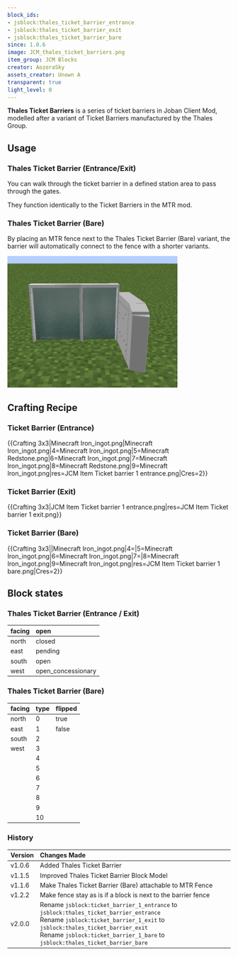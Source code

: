 ```yaml
---
block_ids:
- jsblock:thales_ticket_barrier_entrance
- jsblock:thales_ticket_barrier_exit
- jsblock:thales_ticket_barrier_bare
since: 1.0.6
image: JCM_thales_ticket_barriers.png
item_group: JCM Blocks
creator: AozoraSky
assets_creator: Unown A
transparent: true
light_level: 0
---
```


**Thales Ticket Barriers** is a series of ticket barriers in Joban Client Mod, modelled after a variant of Ticket Barriers manufactured by the Thales Group.

## Usage
### Thales Ticket Barrier (Entrance/Exit)
You can walk through the ticket barrier in a defined station area to pass through the gates.

They function identically to the Ticket Barriers in the MTR mod.

### Thales Ticket Barrier (Bare)
By placing an MTR fence next to the Thales Ticket Barrier (Bare) variant, the barrier will automatically connect to the fence with a shorter variants.

![An example of an MTR fence attaching to a Thales Ticket Barrier (Bare variant)](./img/JCM_Thales_Ticket_Barrier_with_MTR_Fence.png)

## Crafting Recipe
### Ticket Barrier (Entrance)
{{Crafting 3x3|Minecraft Iron_ingot.png|Minecraft Iron_ingot.png|4=Minecraft Iron_ingot.png|5=Minecraft Redstone.png|6=Minecraft Iron_ingot.png|7=Minecraft Iron_ingot.png|8=Minecraft Redstone.png|9=Minecraft Iron_ingot.png|res=JCM Item Ticket barrier 1 entrance.png|Cres=2}}

### Ticket Barrier (Exit)
{{Crafting 3x3|JCM Item Ticket barrier 1 entrance.png|res=JCM Item Ticket barrier 1 exit.png}}

### Ticket Barrier (Bare)
{{Crafting 3x3||Minecraft Iron_ingot.png|4=|5=Minecraft Iron_ingot.png|6=Minecraft Iron_ingot.png|7=|8=Minecraft Iron_ingot.png|9=Minecraft Iron_ingot.png|res=JCM Item Ticket barrier 1 bare.png|Cres=2}}

## Block states
### Thales Ticket Barrier (Entrance / Exit)
| facing | open               |
|:-------|:-------------------|
| north  | closed             |
| east   | pending            |
| south  | open               |
| west   | open_concessionary |

### Thales Ticket Barrier (Bare)
| facing | type | flipped |
|:-------|:-----|:--------|
| north  | 0    | true    |
| east   | 1    | false   |
| south  | 2    |         |
| west   | 3    |         |
|        | 4    |         |
|        | 5    |         |
|        | 6    |         |
|        | 7    |         |
|        | 8    |         |
|        | 9    |         |
|        | 10   |         |

### History
| Version | Changes Made                                                  |
|:--------|:--------------------------------------------------------------|
| v1.0.6  | Added Thales Ticket Barrier                                   |
| v1.1.5  | Improved Thales Ticket Barrier Block Model                    |
| v1.1.6  | Make Thales Ticket Barrier (Bare) attachable to MTR Fence     |
| v1.2.2  | Make fence stay as is if a block is next to the barrier fence |
| v2.0.0  | Rename `jsblock:ticket_barrier_1_entrance` to `jsblock:thales_ticket_barrier_entrance`<br>Rename `jsblock:ticket_barrier_1_exit` to `jsblock:thales_ticket_barrier_exit`<br>Rename `jsblock:ticket_barrier_1_bare` to `jsblock:thales_ticket_barrier_bare` |

